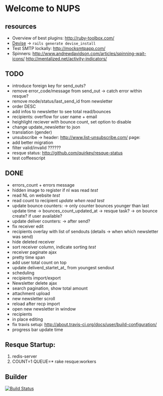 # Welcome to NUPS

## resources

  * Overview of best plugins: http://ruby-toolbox.com/
  * [Devise](http://github.com/plataformatec/devise) -> `rails generate devise_install`
  * Test SMTP lockally: http://mocksmtpapp.com/
  * Spinners:
      http://www.andrewdavidson.com/articles/spinning-wait-icons/
      http://mentalized.net/activity-indicators/

## TODO
  * introduce foreign key for send_outs?
  * remove error_code/message from send_out -> catch error within resque?
  * remove  mode/status/last_send_id from newsletter
  * order DESC
  * add infos to newsletter to see total read/bounces
  * recipients: overflow for user name + email
  * heighlight reciever with bounce count, set option to disable
  * change update_newsletter to json
  * translation (gender)
  * unsubscribe ->
    header:  http://www.list-unsubscribe.com/
    page: 
  * add better migration
  * filter valid/invalid ??????
  * resque status: http://github.com/quirkey/resque-status
  * test coffeescript

## DONE
  * errors_count + errors message
  * hidden image to register if nl was read *test*
  * read NL on website *test*
  * read count to recipient *update when read* *test*
  * update bounce counters:
     -> only counter bounces younger than last update time -> bounces_count_updated_at
     -> resque task?
     -> on bounce create? if user available?
  * update deliver counters:
      -> after send?
  * fix receiver edit
  * recipients overlay with list of sendouts (details -> when which newsletter was send)
  * hide deleted receiver
  * sort receiver column, indicate sorting *test*
  * receiver paginate ajax
  * pretty time span
  * add user total count on top
  * update deliverd_startet_at_ from youngest sendout
  * scheduling
  * recipients import/export
  * Newsletter delete ajax
  * search pagination, show total amount
  * attachment upload
  * new newsletter scroll
  * reload after recp import
  * open new newsletter in window
  * recipients
  * in place editing
  * fix travis setup: http://about.travis-ci.org/docs/user/build-configuration/
  * progress bar update time

## Resque Startup:

  1. redis-server
  2. COUNT=1 QUEUE=* rake resque:workers

## Builder
[![Build Status](https://secure.travis-ci.org/rngtng/nups.png)](http://travis-ci.org/rngtng/nups)
